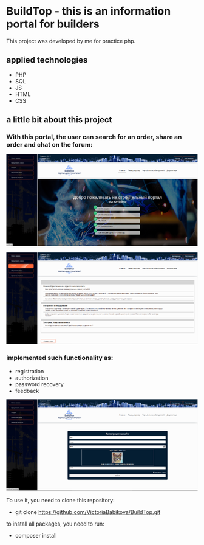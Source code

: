 # BuildTop - this is an information portal for builders

This project was developed by me for practice php.

## applied technologies

* PHP
* SQL
* JS
* HTML
* CSS

## a little bit about this project

### With this portal, the user can search for an order, share an order and chat on the forum:

![alt text](imageREADME/buildtop_1.png "this is a home page")

![alt text](imageREADME/buildtop_3.png "this is a forum page")

### implemented such functionality as:

* registration
* authorization
* password recovery
* feedback

![alt text](imageREADME/buildtop_2.png "this is a registration page")

To use it, you need to clone this repository:

- git clone https://github.com/VictoriaBabikova/BuildTop.git

to install all packages, you need to run:

- composer install
